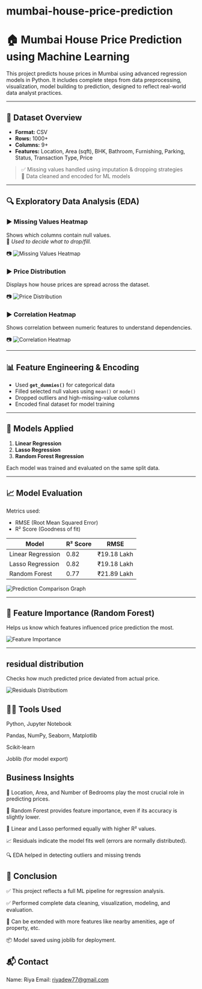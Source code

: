 # mumbai-house-price-prediction
# 🏠 Mumbai House Price Prediction using Machine Learning

This project predicts house prices in Mumbai using advanced regression models in Python. It includes complete steps from data preprocessing, visualization, model building to prediction, designed to reflect real-world data analyst practices.

---

## 📂 Dataset Overview

- **Format:** CSV  
- **Rows:** 1000+  
- **Columns:** 9+  
- **Features:** Location, Area (sqft), BHK, Bathroom, Furnishing, Parking, Status, Transaction Type, Price  

> ✅ Missing values handled using imputation & dropping strategies  
> 📍 Data cleaned and encoded for ML models  

---

## 🔍 Exploratory Data Analysis (EDA)

### ▶️ Missing Values Heatmap  
Shows which columns contain null values.  
📌 *Used to decide what to drop/fill.*

📷 ![Missing Values Heatmap](https://github.com/user-attachments/assets/15b62315-081f-4c3d-bb17-d49c73076e9a)

### ▶️ Price Distribution  
Displays how house prices are spread across the dataset.

📷 ![Price Distribution](https://github.com/user-attachments/assets/6b7a84c6-3293-49b9-95a5-ba877e23f8bc)

### ▶️ Correlation Heatmap  
Shows correlation between numeric features to understand dependencies.

📷 ![Correlation Heatmap](https://github.com/user-attachments/assets/5da883c7-9c14-4fa9-b3c5-f26f305f2995)

---

## 📊 Feature Engineering & Encoding

- Used **`get_dummies()`** for categorical data  
- Filled selected null values using `mean()` or `mode()`  
- Dropped outliers and high-missing-value columns
- Encoded final dataset for model training

---

## 🧠 Models Applied

1. **Linear Regression**
2. **Lasso Regression**
3. **Random Forest Regression**

Each model was trained and evaluated on the same split data.

---

## 📈 Model Evaluation

Metrics used:
- RMSE (Root Mean Squared Error)
- R² Score (Goodness of fit)

| Model             | R² Score | RMSE       |
|------------------|----------|------------|
| Linear Regression| 0.82     | ₹19.18 Lakh|
| Lasso Regression | 0.82     | ₹19.18 Lakh|
| Random Forest    | 0.77     | ₹21.89 Lakh|

 ![Prediction Comparison Graph](https://github.com/user-attachments/assets/2b9aa8cc-fb4e-495b-a086-9e8f0cc1dec7)

---

## 🌟 Feature Importance (Random Forest)

Helps us know which features influenced price prediction the most.

 ![Feature Importance](https://github.com/user-attachments/assets/eb8b280f-074c-4e29-831b-a9c2235ab240)

---


## residual distribution
Checks how much predicted price deviated from actual price.

 ![Residuals Distributiom](https://github.com/user-attachments/assets/198a5e9f-c8e2-47d1-af27-bb978a03642e)

## 👩‍💻 Tools Used
Python, Jupyter Notebook

Pandas, NumPy, Seaborn, Matplotlib

Scikit-learn

Joblib (for model export)

## Business Insights
📍 Location, Area, and Number of Bedrooms play the most crucial role in predicting prices.

🧠 Random Forest provides feature importance, even if its accuracy is slightly lower.

🔁 Linear and Lasso performed equally with higher R² values.

📈 Residuals indicate the model fits well (errors are normally distributed).

🔍 EDA helped in detecting outliers and missing trends

## 📃 Conclusion
✅ This project reflects a full ML pipeline for regression analysis.

✅ Performed complete data cleaning, visualization, modeling, and evaluation.

📌 Can be extended with more features like nearby amenities, age of property, etc.

📦 Model saved using joblib for deployment.

## 📬 Contact
Name: Riya
Email: riyadew77@gmail.com




